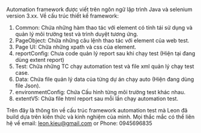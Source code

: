 Automation framework được viết trên ngôn ngữ lập trình Java và selenium version 3.xx.
Về cấu trúc thiết kế framework:
1. Common: Chứa những hàm thao tác với element có tính tái sử dụng và quản lý môi trường test và trình duyệt tương ứng.
2. PageObject: Chữa những câu lệnh thao tác với element của web test.
3. Page UI: Chữa những xpath và css của element.
4. reportConfig: Chưa code quản lý report sau khi chạy test (Hiện tại đang dùng extent report)
5. Test: Chữa những TC chạy automation test và file xml quản lý chạy test case.
6. Data: Chứa file quản lý data của từng dự án chạy auto (Hiện đang dùng file Json).
7. environmentConfig: Chứa Cấu hình từng môi trường test khác nhau.
8. extentV5: Chứa file html report sau mỗi lần chạy automation test.

Trên đây là thông tin về cấu trúc framework automation test mà Leon đã build dựa trên kiến thức và kinh nghiệm của mình. Mọi thắc mắc có thể liên hệ về email: leon.kieu@gmail.com 
or Phone: 0945696835
